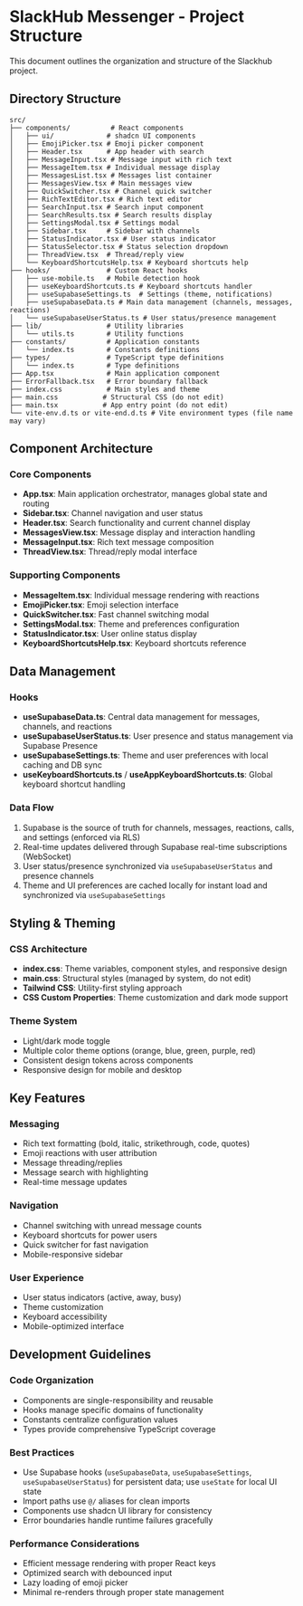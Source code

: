 # SlackHub Messenger - Project Structure

This document outlines the organization and structure of the Slackhub project.

## Directory Structure

```
src/
├── components/          # React components
│   ├── ui/             # shadcn UI components
│   ├── EmojiPicker.tsx # Emoji picker component
│   ├── Header.tsx      # App header with search
│   ├── MessageInput.tsx # Message input with rich text
│   ├── MessageItem.tsx # Individual message display
│   ├── MessagesList.tsx # Messages list container
│   ├── MessagesView.tsx # Main messages view
│   ├── QuickSwitcher.tsx # Channel quick switcher
│   ├── RichTextEditor.tsx # Rich text editor
│   ├── SearchInput.tsx # Search input component
│   ├── SearchResults.tsx # Search results display
│   ├── SettingsModal.tsx # Settings modal
│   ├── Sidebar.tsx     # Sidebar with channels
│   ├── StatusIndicator.tsx # User status indicator
│   ├── StatusSelector.tsx # Status selection dropdown
│   ├── ThreadView.tsx  # Thread/reply view
│   └── KeyboardShortcutsHelp.tsx # Keyboard shortcuts help
├── hooks/              # Custom React hooks
│   ├── use-mobile.ts   # Mobile detection hook
│   ├── useKeyboardShortcuts.ts # Keyboard shortcuts handler
│   ├── useSupabaseSettings.ts  # Settings (theme, notifications)
│   ├── useSupabaseData.ts # Main data management (channels, messages, reactions)
│   └── useSupabaseUserStatus.ts # User status/presence management
├── lib/                # Utility libraries
│   └── utils.ts        # Utility functions
├── constants/          # Application constants
│   └── index.ts        # Constants definitions
├── types/              # TypeScript type definitions
│   └── index.ts        # Type definitions
├── App.tsx             # Main application component
├── ErrorFallback.tsx   # Error boundary fallback
├── index.css           # Main styles and theme
├── main.css           # Structural CSS (do not edit)
├── main.tsx           # App entry point (do not edit)
└── vite-env.d.ts or vite-end.d.ts # Vite environment types (file name may vary)
```

## Component Architecture

### Core Components
- **App.tsx**: Main application orchestrator, manages global state and routing
- **Sidebar.tsx**: Channel navigation and user status
- **Header.tsx**: Search functionality and current channel display
- **MessagesView.tsx**: Message display and interaction handling
- **MessageInput.tsx**: Rich text message composition
- **ThreadView.tsx**: Thread/reply modal interface

### Supporting Components
- **MessageItem.tsx**: Individual message rendering with reactions
- **EmojiPicker.tsx**: Emoji selection interface
- **QuickSwitcher.tsx**: Fast channel switching modal
- **SettingsModal.tsx**: Theme and preferences configuration
- **StatusIndicator.tsx**: User online status display
- **KeyboardShortcutsHelp.tsx**: Keyboard shortcuts reference

## Data Management

### Hooks
- **useSupabaseData.ts**: Central data management for messages, channels, and reactions
- **useSupabaseUserStatus.ts**: User presence and status management via Supabase Presence
- **useSupabaseSettings.ts**: Theme and user preferences with local caching and DB sync
- **useKeyboardShortcuts.ts** / **useAppKeyboardShortcuts.ts**: Global keyboard shortcut handling

### Data Flow
1. Supabase is the source of truth for channels, messages, reactions, calls, and settings (enforced via RLS)
2. Real-time updates delivered through Supabase real-time subscriptions (WebSocket)
3. User status/presence synchronized via `useSupabaseUserStatus` and presence channels
4. Theme and UI preferences are cached locally for instant load and synchronized via `useSupabaseSettings`

## Styling & Theming

### CSS Architecture
- **index.css**: Theme variables, component styles, and responsive design
- **main.css**: Structural styles (managed by system, do not edit)
- **Tailwind CSS**: Utility-first styling approach
- **CSS Custom Properties**: Theme customization and dark mode support

### Theme System
- Light/dark mode toggle
- Multiple color theme options (orange, blue, green, purple, red)
- Consistent design tokens across components
- Responsive design for mobile and desktop

## Key Features

### Messaging
- Rich text formatting (bold, italic, strikethrough, code, quotes)
- Emoji reactions with user attribution
- Message threading/replies
- Message search with highlighting
- Real-time message updates

### Navigation
- Channel switching with unread message counts
- Keyboard shortcuts for power users
- Quick switcher for fast navigation
- Mobile-responsive sidebar

### User Experience
- User status indicators (active, away, busy)
- Theme customization
- Keyboard accessibility
- Mobile-optimized interface

## Development Guidelines

### Code Organization
- Components are single-responsibility and reusable
- Hooks manage specific domains of functionality
- Constants centralize configuration values
- Types provide comprehensive TypeScript coverage

### Best Practices
- Use Supabase hooks (`useSupabaseData`, `useSupabaseSettings`, `useSupabaseUserStatus`) for persistent data; use `useState` for local UI state
- Import paths use `@/` aliases for clean imports
- Components use shadcn UI library for consistency
- Error boundaries handle runtime failures gracefully

### Performance Considerations
- Efficient message rendering with proper React keys
- Optimized search with debounced input
- Lazy loading of emoji picker
- Minimal re-renders through proper state management